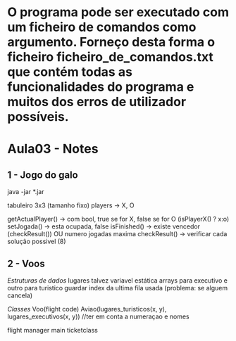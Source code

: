 # O programa pode ser executado com um ficheiro de comandos como argumento. Forneço desta forma o ficheiro ficheiro_de_comandos.txt que contém todas as funcionalidades do programa e muitos dos erros de utilizador possíveis.

# Aula03 - Notes

## 1 - Jogo do galo

java -jar *.jar

tabuleiro 3x3 (tamanho fixo)
players -> X, O

getActualPlayer() -> com bool, true se for X, false se for O (isPlayerX() ? x:o)
setJogada() -> esta ocupada, false
isFinished() -> existe vencedor (checkResult()) OU numero jogadas maxima
checkResult() -> verificar cada solução possivel (8)

## 2 - Voos

*Estruturas de dados*
lugares talvez variavel estática
arrays para executivo e outro para turistico
guardar index da ultima fila usada (problema: se alguem cancela)

*Classes*
Voo(flight code)
Aviao(lugares_turisticos(x, y), lugares_executivos(x, y))       //ter em conta a numeraçao e nomes 


flight
manager
main
ticketclass